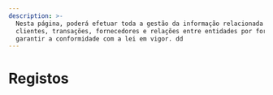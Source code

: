 ```yaml
---
description: >-
  Nesta página, poderá efetuar toda a gestão da informação relacionada com
  clientes, transações, fornecedores e relações entre entidades por forma a
  garantir a conformidade com a lei em vigor. dd
---
```


# Registos

